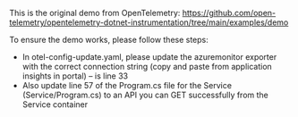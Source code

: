This is the original demo from OpenTelemetry: https://github.com/open-telemetry/opentelemetry-dotnet-instrumentation/tree/main/examples/demo

To ensure the demo works, please follow these steps:
- In otel-config-update.yaml, please update the azuremonitor exporter with the correct connection string (copy and paste from application insights in portal) – is line 33
- Also update line 57 of the Program.cs file for the Service (Service/Program.cs) to an API you can GET successfully from the Service container
